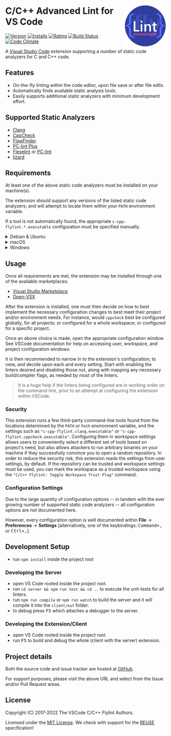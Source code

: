 <div>
<img src="C-Cpp-FlyLint_icon.png" style="display: inline;" align="right" width="128" height="128" />
<h1>C/C++ Advanced Lint for VS Code</h1>

<div>

[![Version](https://vsmarketplacebadge.apphb.com/version-short/jbenden.c-cpp-flylint.png)](https://marketplace.visualstudio.com/items?itemName=jbenden.c-cpp-flylint)
[![Installs](https://vsmarketplacebadge.apphb.com/installs-short/jbenden.c-cpp-flylint.png)](https://marketplace.visualstudio.com/items?itemName=jbenden.c-cpp-flylint)
[![Rating](https://vsmarketplacebadge.apphb.com/rating-short/jbenden.c-cpp-flylint.png)](https://marketplace.visualstudio.com/items?itemName=jbenden.c-cpp-flylint)
[![Build Status](https://github.com/jbenden/vscode-c-cpp-flylint/workflows/CI/badge.png?branch=main)](https://github.com/jbenden/vscode-c-cpp-flylint/actions)
[![Code Climate](https://codeclimate.com/github/jbenden/vscode-c-cpp-flylint/badges/gpa.png)](https://codeclimate.com/github/jbenden/vscode-c-cpp-flylint)

</div>

A [Visual Studio Code](https://code.visualstudio.com/) extension
supporting a number of static code analyzers for C and C++ code.

</div>

## Features

* On-the-fly linting within the code editor, upon file save or after
  file edits.
* Automatically finds available static analysis tools.
* Easily supports additional static analyzers with minimum
  development effort.

## Supported Static Analyzers

* [Clang](https://clang.llvm.org/)
* [CppCheck](http://cppcheck.sourceforge.net/)
* [FlawFinder](https://dwheeler.com/flawfinder/)
* [PC-lint Plus](https://gimpel.com/)
* [Flexelint](http://www.gimpel.com/html/flex.htm) or
  [PC-lint](http://www.gimpel.com/html/pcl.htm)
* [lizard](https://github.com/terryyin/lizard)

## Requirements

At least one of the above static code analyzers must be installed
on your machine(s).

The extension should support any versions of the listed static code
analyzers; and will attempt to locate them within your `PATH`
environment variable.

If a tool is not automatically found, the appropriate
`c-cpp-flylint.*.executable` configuration must be specified manually.

<details>
<summary>Debian & Ubuntu</summary>
<br>

Clang is available via `apt-get`:

    # sudo apt-get install clang

CppCheck is available via `apt-get`:

    # sudo apt-get install cppcheck

Flexelint is commercial software; however, it may be obtained from
the URL mentioned elsewhere in this documentation.

PC-lint and PC-lint Plus are commercial software; however, they may
be obtained from the URL mentioned elsewhere in this documentation.

FlawFinder is available via `pip`:

    # sudo pip install flawfinder

lizard is available via `pip`:

    # sudo pip install lizard

</details>

<details>
<summary>macOS</summary>
<br>

For macOS users, Clang is already included when Xcode and its' CLI
tools are installed.

For macOS users, CppCheck can most easily be installed through
[Homebrew](https://brew.sh/).

    # brew install cppcheck

Flexelint is commercial software; however, it may be obtained from
the URL mentioned elsewhere in this documentation.

PC-lint and PC-lint Plus are commercial software; however, they may
be obtained from the URL mentioned elsewhere in this documentation.

</details>

<details>
<summary>Windows</summary>
<br>

Windows users may download and install the static code analyzers
from the listed URLs mentioned elsewhere in this documentation.

If PC-lint has been installed, be certain to use the `Flexelint`
configuration sections, specifying the full path and filename
of PC-lint as the `c-cpp-flylint.flexelint.executable`
configuration option.

</details>

## Usage

Once all requirements are met, the extension may be installed through
one of the available marketplaces:

* [Visual Studio Marketplace](https://marketplace.visualstudio.com/items?itemName=jbenden.c-cpp-flylint)
* [Open-VSX](https://open-vsx.org/extension/jbenden/c-cpp-flylint)

After the extension is installed, one must then decide on how to best
implement the necessary configuration changes to best meet their project
and/or environment needs. For instance, would `cppcheck` best be
configured globally, for all projects; or configured for a whole workspace;
or configured for a specific project.

Once an above choice is made, open the appropriate configuration
window. See VSCode documentation for help on accessing user,
workspace, and project configuration windows.

It is then recommended to narrow in to the extension's configuration;
to view, and decide upon each and every setting. Start with enabling
the linters desired and disabling those not, along with mapping any
necessary build/compiler flags, as needed by most of the linters.

> It is a huge help if the linters being configured are in working
> order on the command-line, prior to an attempt at configuring
> the extension within VSCode.

### Security

This extension runs a few third-party command-line tools found from the
locations determined by the `PATH` or `Path` environment variable, and
the settings such as `"c-cpp-flylint.clang.executable"` or
`"c-cpp-flylint.cppcheck.executable"`. Configuring them in workspace
settings allows users to conveniently select a different set of tools
based on project's need, but also allows attackers to run arbitrary
binaries on your machine if they successfully convince you to open a
random repository. In order to reduce the security risk, this extension
reads the settings from user settings, by default. If the repository can
be trusted and workspace settings must be used, you can mark the
workspace as a trusted workspace using the
`"C/C++ Flylint: Toggle Workspace Trust Flag"` command.

### Configuration Settings

Due to the large quantity of configuration options -- in tandem with the
ever growing number of supported static code analyzers -- all
configuration options are not documented here.

However, every configuration option is well documented within
**File** -> **Preferences** -> **Settings** [alternatively, one of the
keybindings: <kbd>Command+,</kbd> or <kbd>Ctrl+,</kbd>].

## Development Setup

* run `npm install` inside the project root

### Developing the Server

* open VS Code rooted inside the project root.
* run `cd server && npm run test && cd ..` to execute the unit-tests for all linters.
* run `npm run compile` or `npm run watch` to build the server
  and it will compile it into the `client/out` folder.
* to debug press <kbd>F5</kbd> which attaches a debugger to the server.

### Developing the Extension/Client

* open VS Code rooted inside the project root.
* run <kbd>F5</kbd> to build and debug the whole (client with the
  server) extension.

## Project details

Both the source code and issue tracker are hosted at
[GitHub](https://github.com/jbenden/vscode-c-cpp-flylint/).

For support purposes, please visit the above URL and select
from the Issue and/or Pull Request areas.

## License

Copyright (C) 2017-2022 The VSCode C/C++ Flylint Authors.

Licensed under the [MIT License](https://opensource.org/licenses/MIT). We check
with support for the [REUSE](https://reuse.software/spec/) specification!
